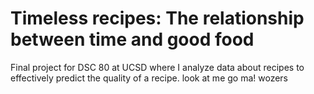 # Timeless recipes: The relationship between time and good food
Final project for DSC 80 at UCSD where I analyze data about recipes to effectively predict the quality of a recipe.
look at me go ma! wozers